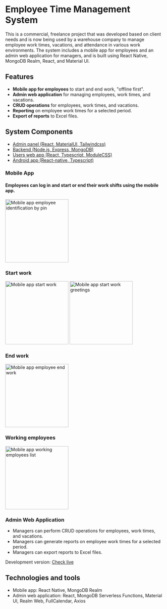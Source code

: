 # Employee Time Management System

This is a commercial, freelance project that was developed based on client needs and is now being used by a warehouse company to manage employee work times, vacations, and attendance in various work environments. The system includes a mobile app for employees and an admin web application for managers, and is built using React Native, MongoDB Realm, React, and Material UI.

## Features

- **Mobile app for employees** to start and end work, "offline first".
- **Admin web application** for managing employees, work times, and vacations.
- **CRUD operations** for employees, work times, and vacations.
- **Reporting** on employee work times for a selected period.
- **Export of reports** to Excel files.

## System Components
- [Admin panel (React, MaterialUI, Tailwindcss)](https://github.com/pologora/magazyn_time_management)
- [Backend (Node.js, Express, MongoDB)](https://github.com/pologora/magazyn_backend)
- [Users web app (React, Typescript, ModuleCSS)](https://github.com/pologora/vacations_app)
- [Android app (React-native, Typescript)](https://github.com/pologora/employee_time_management/tree/master/mobile_app)

### Mobile App


 #### Employees can log in and start or end their work shifts using the mobile app.


<img src="https://i.ibb.co/PFXQ1Dv/android-main.jpg" alt="Mobile app employee identification by pin" width="200" />

### Start work

<img src="https://i.ibb.co/kMv0gFw/android-start.jpg" alt="Mobile app start work" width="200" />
<img src="https://i.ibb.co/0nHy22P/android-greetings-start.jpg" alt="Mobile app start work greetings" width="200" />

### End work

<img src="https://i.ibb.co/JC2R6Rg/android-end.jpg" alt="Mobile app employee end work" width="200" />

### Working employees

<img src="https://i.ibb.co/Pw99V78/android-list.jpg" alt="Mobile app working employees list" width="200" />

### Admin Web Application

- Managers can perform CRUD operations for employees, work times, and vacations.
- Managers can generate reports on employee work times for a selected period.
- Managers can export reports to Excel files.

Development version: 
[Check live](https://test-magazyn.netlify.app/login)



## Technologies and tools



- Mobile app: React Native, MongoDB Realm
- Admin web application: React, MongoDB Serverless Functions, Material UI, Realm Web, FullCalendar, Axios

